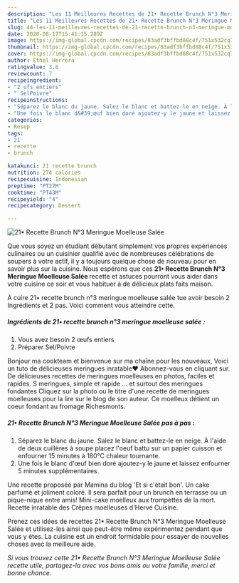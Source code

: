 ```yaml
---
description: "Les 11 Meilleures Recettes de 21• Recette Brunch N°3 Meringue Moelleuse Salée"
title: "Les 11 Meilleures Recettes de 21• Recette Brunch N°3 Meringue Moelleuse Salée"
slug: 44-les-11-meilleures-recettes-de-21-recette-brunch-n3-meringue-moelleuse-salee
date: 2020-08-17T15:41:15.289Z
image: https://img-global.cpcdn.com/recipes/83adf3bffbd88c4f/751x532cq70/21•-recette-brunch-n3-meringue-moelleuse-salee-photo-principale-de-la-recette.jpg
thumbnail: https://img-global.cpcdn.com/recipes/83adf3bffbd88c4f/751x532cq70/21•-recette-brunch-n3-meringue-moelleuse-salee-photo-principale-de-la-recette.jpg
cover: https://img-global.cpcdn.com/recipes/83adf3bffbd88c4f/751x532cq70/21•-recette-brunch-n3-meringue-moelleuse-salee-photo-principale-de-la-recette.jpg
author: Ethel Herrera
ratingvalue: 3.8
reviewcount: 7
recipeingredient:
- "2 ufs entiers"
- " SelPoivre"
recipeinstructions:
- "Séparez le blanc du jaune. Salez le blanc et battez-le en neige. À l&#39;aide de deux cuillères à soupe placez l&#39;oeuf battu sur un papier cuisson et enfourner 15 minutes à 180°C chaleur tournante."
- "Une fois le blanc d&#39;œuf bien doré ajoutez-y le jaune et laissez enfourner 5 minutes supplémentaires."
categories:
- Resep
tags:
- 21
- recette
- brunch

katakunci: 21 recette brunch 
nutrition: 274 calories
recipecuisine: Indonesian
preptime: "PT27M"
cooktime: "PT43M"
recipeyield: "4"
recipecategory: Dessert

---
```



![21• Recette Brunch N°3 Meringue Moelleuse Salée](https://img-global.cpcdn.com/recipes/83adf3bffbd88c4f/751x532cq70/21•-recette-brunch-n3-meringue-moelleuse-salee-photo-principale-de-la-recette.jpg)

Que vous soyez un étudiant débutant simplement vos propres expériences culinaires ou un cuisinier qualifié avec de nombreuses célébrations de soupers à votre actif, il y a toujours quelque chose de nouveau pour en savoir plus sur la cuisine. Nous espérons que ces <strong> 21• Recette Brunch N°3 Meringue Moelleuse Salée </strong> recette et astuces pourront vous aider dans votre cuisine ce soir et vous habituer à de délicieux plats faits maison.

<!--inarticleads1-->

À cuire 21• recette brunch n°3 meringue moelleuse salée tue avoir besoin 2 Ingrédients et 2 pas. Voici comment vous atteindre cette.

##### Ingrédients de 21• recette brunch n°3 meringue moelleuse salée :

1. Vous avez besoin 2 œufs entiers
1. Préparer  Sel/Poivre


Bonjour ma cookteam et bienvenue sur ma chaîne pour les nouveaux, Voici un tuto de délicieuses meringues inratable❤️ Abonnez-vous en cliquant sur. De délicieuses recettes de meringues moelleuses en photos, faciles et rapides. S meringues, simple et rapide … et surtout des meringues fondantes Cliquez sur la photo ou le titre d&#39;une recette de meringues moelleuses pour la lire sur le blog de son auteur. Ce moelleux détient un coeur fondant au fromage Richesmonts. 

<!--inarticleads2-->

##### 21• Recette Brunch N°3 Meringue Moelleuse Salée pas à pas :

1. Séparez le blanc du jaune. Salez le blanc et battez-le en neige. À l&#39;aide de deux cuillères à soupe placez l&#39;oeuf battu sur un papier cuisson et enfourner 15 minutes à 180°C chaleur tournante.
1. Une fois le blanc d&#39;œuf bien doré ajoutez-y le jaune et laissez enfourner 5 minutes supplémentaires.


Une recette proposée par Mamina du blog &#39;Et si c&#39;était bon&#39;. Un cake parfumé et joliment coloré. Il sera parfait pour un brunch en terrasse ou un pique-nique entre amis! Mini-cake moelleux aux trompettes de la mort. Recette inratable des Crêpes moelleuses d&#39;Hervé Cuisine. 

<!--inarticleads1-->

<p>
Prenez ces idées de recettes 21• Recette Brunch N°3 Meringue Moelleuse Salée et utilisez-les ainsi que peut-être même expérimentez pendant que vous y êtes. La cuisine est un endroit formidable pour essayer de nouvelles choses avec la meilleure aide.
</p>

<p>
<i>Si vous trouvez cette 21• Recette Brunch N°3 Meringue Moelleuse Salée recette utile, partagez-la avec vos bons amis ou votre famille, merci et bonne chance.</i>
</p>
